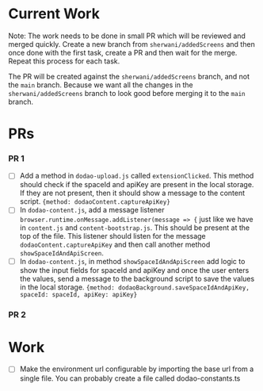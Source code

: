# Current Work
Note: The work needs to be done in small PR which will be reviewed and merged quickly.  Create a new branch from 
`sherwani/addedScreens` and then once done with the first task, create a PR and then wait for the merge. Repeat this 
process for each task.

The PR will be created against the `sherwani/addedScreens` branch, and not the `main` branch. Because we want all
the changes in the `sherwani/addedScreens` branch to look good before merging it to the `main` branch.

# PRs

### PR 1
- [ ] Add a method in `dodao-upload.js` called `extensionClicked`. This method should check if the spaceId and
apiKey are present in the local storage. If they are not present, then it should show a message to the content script.
`{method: dodaoContent.captureApiKey}`
- [ ] In `dodao-content.js`, add a message listener `browser.runtime.onMessage.addListener(message => {` just like we have 
in `content.js` and `content-bootstrap.js`. This should be present at the top of the file. This listener should listen for
the message `dodaoContent.captureApiKey` and then call another method `showSpaceIdAndApiScreen`. 
- [ ] In `dodao-content.js`, in method `showSpaceIdAndApiScreen` add logic to show the input fields for spaceId and apiKey
and once the user enters the values, send a message to the background script to save the values in the local storage.
`{method: dodaoBackground.saveSpaceIdAndApiKey, spaceId: spaceId, apiKey: apiKey}`

### PR 2

 
# Work
- [ ] Make the environment url configurable by importing the base url from a single file. You can probably create a 
file called dodao-constants.ts
